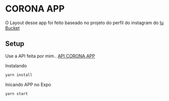 # CORONA APP

O Layout desse app foi feito baseado no projeto do perfil do instagram do [Iu Bucket](https://www.instagram.com/uibucket/)


## Setup

Use a API feita por mim.. [API CORONA APP](https://github.com/JuniorRibas/BackCoronaApp)


Instalando 


```bash
yarn install
```
Inicando APP no Expo

```bash
yarn start
```





